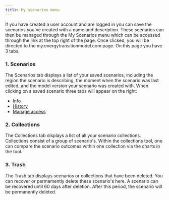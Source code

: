```yaml
---
title: My scenarios menu
---
```


If you have created a user account and are logged in you can save the scenarios you've created with a name and description. These scenarios can then be managed through the My Scenarios menu which can be accessed through the link at the top right of the page. Once clicked, you will be directed to the my.energytransitionmodel.com page. On this page you have 3 tabs. 


### 1. Scenarios
The Scenarios tab displays a list of your saved scenarios, including the region the scenario is describing, the moment when the scenario was last edited, and the model version your scenario was created with. When clicking on a saved scenario three tabs will appear on the right:

- [Info](scenario-management) 
- [History](scenario-version-history)
- [Manage access](scenario-management)



### 2. Collections
The Collections tab displays a list of all your scenario collections. Collections consist of a group of scenario's. Within the collections tool, one can compare the scenario outcomes within one collection via the charts in the tool. 

### 3. Trash
The Trash tab displays scenarios or collections that have been deleted. You can recover or permamently delete these scenario's here. A scenario can be recovered until 60 days after deletion. After this period, the scenario will be permanently deleted.




